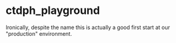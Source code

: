 # ctdph_playground

Ironically, despite the name this is actually a good first start at our "production" environment.  
